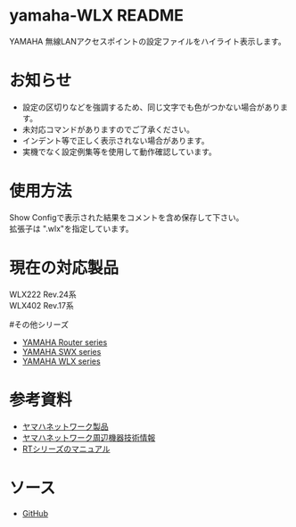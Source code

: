 # yamaha-WLX README
YAMAHA 無線LANアクセスポイントの設定ファイルをハイライト表示します。

# お知らせ
* 設定の区切りなどを強調するため、同じ文字でも色がつかない場合があります。
* 未対応コマンドがありますのでご了承ください。
* インデント等で正しく表示されない場合があります。
* 実機でなく設定例集等を使用して動作確認しています。

# 使用方法
Show Configで表示された結果をコメントを含め保存して下さい。  
拡張子は ".wlx"を指定しています。

# 現在の対応製品
WLX222 Rev.24系  
WLX402 Rev.17系  

#その他シリーズ
* [YAMAHA Router series](https://marketplace.visualstudio.com/items?itemName=hrst.yamaha-rt)
* [YAMAHA SWX series](https://marketplace.visualstudio.com/items?itemName=hrst.yamaha-swx)
* [YAMAHA WLX series](https://marketplace.visualstudio.com/items?itemName=hrst.yamaha-wlx)


# 参考資料
* [ヤマハネットワーク製品](https://network.yamaha.com/)
* [ヤマハネットワーク周辺機器技術情報](http://www.rtpro.yamaha.co.jp/)
* [RTシリーズのマニュアル](http://www.rtpro.yamaha.co.jp/RT/manual.html)

# ソース
* [GitHub](https://github.com/hrst-jp/vscode.yamahawlx)